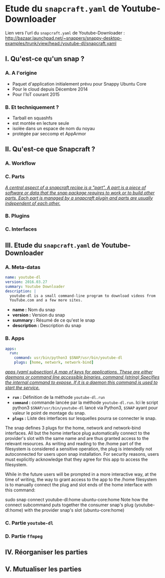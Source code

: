 # Etude du `snapcraft.yaml` de Youtube-Downloader

Lien vers l'url du `snapcraft.yaml` de Youtube-Downloader : http://bazaar.launchpad.net/~snappers/snappy-desktop-examples/trunk/view/head:/youtube-dl/snapcraft.yaml

## I. Qu'est-ce qu'un snap ?  
### A. A l'origine

  - Paquet d'application initialement prévu pour Snappy Ubuntu Core
  - Pour le cloud depuis Décembre 2014
  - Pour l'IoT courant 2015

### B. Et techniquement ?

  - Tarball en squashfs
  - est montée en lecture seule
  - isolée dans un espace de nom du noyau
  - protégée par seccomp et AppArmor

## II. Qu'est-ce que Snapcraft ?  
### A. Workflow  
### C. Parts

[_A central aspect of a snapcraft recipe is a "part". A part is a piece of software or data that the snap package requires to work or to build other parts. Each part is managed by a snapcraft plugin and parts are usually independent of each other._](https://developer.ubuntu.com/en/snappy/build-apps/#parts)

### B. Plugins  
### C. Interfaces
## III. Etude du `snapcraft.yaml` de Youtube-Downloader  
### A. Meta-datas  

````yaml
name: youtube-dl
version: 2016.03.27
summary: Youtube Downloader
description: |
  youtube-dl is a small command-line program to download videos from
  YouTube.com and a few more sites.
````

- **name :** Nom du snap
- **version :** Version du snap
- **summary :** Résumé de ce qu'est le snap
- **description :** Description du snap

### B. Apps  

````yaml
apps:
  run:
    command: usr/bin/python3 $SNAP/usr/bin/youtube-dl
    plugs: [home, network, network-bind]
````

[_apps (yaml subsection) A map of keys for applications. These are either daemons or command line accessible binaries.
command (string) Specifies the internal command to expose. If it is a daemon this command is used to start the service._](https://developer.ubuntu.com/en/snappy/build-apps/snapcraft-syntax/)

- **`run` :** Définition de la méthode `youtube-dl.run`
- **`command` :** commande lancée par la méthode `youtube-dl.run`. Ici le script python3 `$SNAP/usr/bin/youtube-dl` lancé via Python3, `$SNAP` ayant pour valeur le point de montage du snap.
- **`plugs` :** Liste des interfaces sur lesquelles pourra se connecter le snap.

The snap defines 3 plugs for the home, network and network-bind interfaces. All but the home interface plug automatically connect to the provider's slot with the same name and are thus granted access to the relevant resources. As writing and reading to the /home part of the filesystem is considered a sensitive operation, the plug is intendedly not autoconnected for users upon snap installation. For security reasons, users must explicitly acknowledge that they agree for this app to access the filesystem.

While in the future users will be prompted in a more interactive way, at the time of writing, the way to grant access to the app to the /home filesystem is to manually connect the plug and slot ends of the home interface with this command:

sudo snap connect youtube-dl:home ubuntu-core:home
Note how the connect subcommand puts together the consumer snap's plug (youtube-dl:home) with the provider snap's slot (ubuntu-core:home) [](https://developer.ubuntu.com/en/desktop/examples/#snap-python)

### C. Partie `youtube-dl`  
### D. Partie `ffmpeg`  
## IV. Réorganiser les parties  
## V. Mutualiser les parties  
